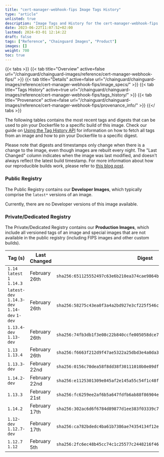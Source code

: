 ```yaml
---
title: "cert-manager-webhook-fips Image Tags History"
type: "article"
unlisted: true
description: "Image Tags and History for the cert-manager-webhook-fips Chainguard Image"
date: 2023-06-22T11:07:52+02:00
lastmod: 2024-03-01 12:14:22
draft: false
tags: ["Reference", "Chainguard Images", "Product"]
images: []
weight: 700
toc: true
---
```


{{< tabs >}}
{{< tab title="Overview" active=false url="/chainguard/chainguard-images/reference/cert-manager-webhook-fips/" >}}
{{< tab title="Details" active=false url="/chainguard/chainguard-images/reference/cert-manager-webhook-fips/image_specs/" >}}
{{< tab title="Tags History" active=true url="/chainguard/chainguard-images/reference/cert-manager-webhook-fips/tags_history/" >}}
{{< tab title="Provenance" active=false url="/chainguard/chainguard-images/reference/cert-manager-webhook-fips/provenance_info/" >}}
{{</ tabs >}}

The following tables contains the most recent tags and digests that can be used to pin your Dockerfile to a specific build of this image. Check our guide on [Using the Tag History API](/chainguard/chainguard-images/using-the-tag-history-api/) for information on how to fetch all tags from an image and how to pin your Dockerfile to a specific digest.

Please note that digests and timestamps only change when there is a change to the image, even though images are rebuilt every night. The "Last Changed" column indicates when the image was last modified, and doesn't always reflect the latest build timestamp. For more information about how our reproducible builds work, please refer to [this blog post](https://www.chainguard.dev/unchained/reproducing-chainguards-reproducible-image-builds).

### Public Registry
The Public Registry contains our **Developer Images**, which typically comprise the `latest*` versions of an image.

Currently, there are no Developer versions of this image available.

### Private/Dedicated Registry
The Private/Dedicated Registry contains our **Production Images**, which include all versioned tags of an image and special images that are not available in the public registry (including FIPS images and other custom builds).

| Tag (s)                                       | Last Changed  | Digest                                                                    |
|-----------------------------------------------|---------------|---------------------------------------------------------------------------|
|  `1.14` `latest` `1` `1.14.3`                 | February 26th | `sha256:651125552497c63e6b210ea374cae9864b0d675b608cca8cc74d43a88bc070c2` |
|  `latest-dev` `1.14.3-dev` `1.14-dev` `1-dev` | February 26th | `sha256:58275c43ea0f3a4a2bd927e3cf225f546cfb30a692c5d55f77c8982f2abaa205` |
|  `1.13.4-dev` `1.13-dev`                      | February 26th | `sha256:74fb3db1f3e08c22b840ccfe005058dce7e1b7b73433e8d45cd3b881d303a4c2` |
|  `1.13` `1.13.4`                              | February 26th | `sha256:f6663f212d9f47ae5322a25dbd3e4a0da3bd56049942066f695395f9195ed1b9` |
|  `1.13.3-dev`                                 | February 22nd | `sha256:0156c70dea58f8dd38f30111010b0e09df1beab59f9031e955157d513380134f` |
|  `1.14.2-dev`                                 | February 22nd | `sha256:e1125301309e845af2e145a55c54f1c48fa10d40d5806bc38c283e058481b470` |
|  `1.13.3`                                     | February 21st | `sha256:fc6259ee2af6b5a647fdfb6ab88f86904e35fee0da0abc1f816fe9f5c899f7be` |
|  `1.14.2`                                     | February 17th | `sha256:302ac6d6f6784d89877d1ee383f03339c70831aa1aedad016c98f9d3d0775a64` |
|  `1.12-dev` `1.12.7-dev`                      | February 17th | `sha256:ca782bdedc4ba61b7386ae74354134f12e469261e4aaef2434da156036c8f7dc` |
|  `1.12.7` `1.12`                              | February 5th  | `sha256:2fc6ec48b45cc74c1c25577c2448216f46f5e1a7805bbf0fcfe99969538bc32d` |

